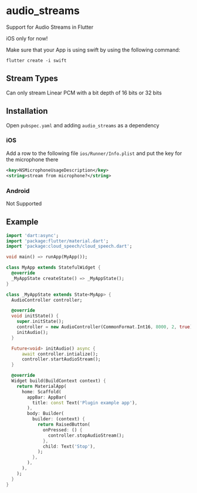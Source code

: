 # audio_streams

Support for Audio Streams in Flutter

iOS only for now!

Make sure that your App is using swift by using the following command:

```
flutter create -i swift
```
## Stream Types

Can only stream Linear PCM with a bit depth of 16 bits or 32 bits

## Installation

Open `pubspec.yaml` and adding `audio_streams` as a dependency

### iOS

Add a row to the following file `ios/Runner/Info.plist` and put the key for
the microphone there

```xml
<key>NSMicrophoneUsageDescription</key>
<string>stream from microphone?</string>

```
### Android

Not Supported

## Example


```dart
import 'dart:async';
import 'package:flutter/material.dart';
import 'package:cloud_speech/cloud_speech.dart';

void main() => runApp(MyApp());

class MyApp extends StatefulWidget {
  @override
  _MyAppState createState() => _MyAppState();
}

class _MyAppState extends State<MyApp> {
  AudioController controller;

  @override
  void initState() {
    super.initState();
    controller = new AudioController(CommonFormat.Int16, 8000, 2, true);
    initAudio();
  }

  Future<void> initAudio() async {
      await controller.intialize();
      controller.startAudioStream();
  }

  @override
  Widget build(BuildContext context) {
    return MaterialApp(
      home: Scaffold(
        appBar: AppBar(
          title: const Text('Plugin example app'),
        ),
        body: Builder(
          builder: (context) {
            return RaisedButton(
              onPressed: () {
                controller.stopAudioStream();
              },
              child: Text('Stop'),
            );
          },
        ),
      ),
    );
  }
}
```
